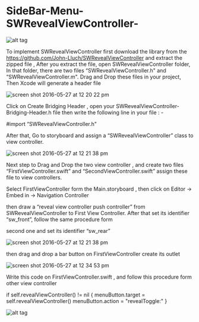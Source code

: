 # SideBar-Menu-SWRevealViewController-

![alt tag](https://cloud.githubusercontent.com/assets/19264044/15501777/f0d90ee2-21cc-11e6-8c23-e29877d52987.png)

To implement SWRevealViewController first download the library from the https://github.com/John-Lluch/SWRevealViewController and extract the zipped file , After you extract the file, open SWRevealViewController folder, In that folder, there are two files “SWRevealViewController.h" and “SWRevealViewController.m". Drag and Drop these files in your project, Then Xcode will generate a header file

![screen shot 2016-05-27 at 12 20 22 pm](https://cloud.githubusercontent.com/assets/19264044/15600787/c8a2e396-2409-11e6-9be7-94cd44a65c93.png)

Click on Create Bridging Header , open your SWRevealViewController-Bridging-Header.h file then write the following line in your file : -

#import “SWRevealViewController.h"


After that, Go to storyboard and assign a “SWRevealViewController” class to view controller.

![screen shot 2016-05-27 at 12 21 38 pm](https://cloud.githubusercontent.com/assets/19264044/15600877/68418628-240a-11e6-90e5-cccfe46f9e49.png)



Next step to Drag and Drop the two view controller , and create two files “FirstViewController.swift” and “SecondViewController.swift” assign these file to view controllers.



Select FirstViewController form the Main.storyboard , then click on Editor -> Embed in -> Navigation Controller



then draw a “reveal view controller push controller” from SWRevealViewController to First View Controller. After that set its identifier “sw_front”, follow the same procedure form 

second one and set its identifier “sw_rear”



![screen shot 2016-05-27 at 12 21 38 pm](https://cloud.githubusercontent.com/assets/19264044/15600877/68418628-240a-11e6-90e5-cccfe46f9e49.png)



then  drag and drop a bar button on FirstViewController create its outlet 

![screen shot 2016-05-27 at 12 34 53 pm](https://cloud.githubusercontent.com/assets/19264044/15601209/06ef8efe-240c-11e6-93c1-89b8c8c56152.png)



Write this code on FirstViewController.swift , and follow this procedure form other view controller



 if self.revealViewController() != nil {
            menuButton.target = self.revealViewController()
            menuButton.action = "revealToggle:"
  }



![alt tag](https://cloud.githubusercontent.com/assets/19264044/15501778/f199bf7a-21cc-11e6-8ce3-76b0ed39431c.png)

